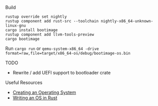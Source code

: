 
Build
```
rustup override set nightly
rustup component add rust-src --toolchain nightly-x86_64-unknown-linux-gnu
cargo install bootimage
rustup component add llvm-tools-preview
cargo bootimage
```

Run
```cargo run```
or
```qemu-system-x86_64 -drive format=raw,file=target/x86_64-os/debug/bootimage-os.bin```

TODO
* Rewrite / add UEFI support to bootloader crate

Useful Resources
* [Creating an Operating System](https://wiki.osdev.org/Creating_an_Operating_System)
* [Writing an OS in Rust](https://os.phil-opp.com/)
